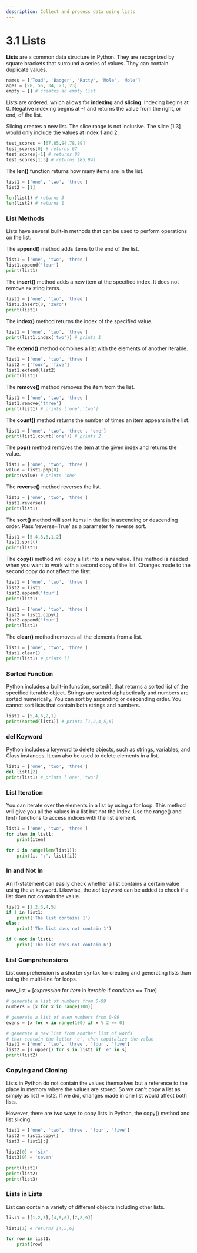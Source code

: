 ```yaml
---
description: Collect and process data using lists
---
```


# 3.1 Lists

**Lists** are a common data structure in Python. They are recognized by square brackets that surround a series of values. They can contain duplicate values.

```python
names = ['Toad', 'Badger', 'Ratty', 'Mole', 'Mole']
ages = [28, 56, 34, 23, 23]
empty = [] # creates an empty list
```

Lists are ordered, which allows for **indexing** and **slicing**. Indexing begins at 0. Negative indexing begins at -1 and returns the value from the right, or end, of the list.

Slicing creates a new list. The slice range is not inclusive. The slice \[1:3] would only include the values at index 1 and 2.

```python
test_scores = [67,85,94,78,89]
test_scores[0] # returns 67
test_scores[-1] # returns 89
test_scores[1:3] # returns [85,94]
```

The **len()** function returns how many items are in the list.

```python
list1 = ['one', 'two', 'three']
list2 = [1]

len(list1) # returns 3
len(list2) # returns 1
```

### List Methods

Lists have several built-in methods that can be used to perform operations on the list.

The **append()** method adds items to the end of the list.

```python
list1 = ['one', 'two', 'three']
list1.append('four')
print(list1)
```

The **insert()** method adds a new item at the specified index. It does not remove existing items.

```python
list1 = ['one', 'two', 'three']
list1.insert(0, 'zero')
print(list1)
```

The **index()** method returns the index of the specified value.

```python
list1 = ['one', 'two', 'three']
print(list1.index('two')) # prints 1
```

The **extend()** method combines a list with the elements of another iterable.

```python
list1 = ['one', 'two', 'three']
list2 = ['four', 'five']
list1.extend(list2)
print(list1)
```

The **remove()** method removes the item from the list.

```python
list1 = ['one', 'two', 'three']
list1.remove('three')
print(list1) # prints ['one','two']
```

The **count()** method returns the number of times an item appears in the list.

```python
list1 = ['one', 'two', 'three', 'one']
print(list1.count('one')) # prints 2
```

The **pop()** method removes the item at the given index and returns the value.

```python
list1 = ['one', 'two', 'three']
value = list1.pop(0)
print(value) # prints 'one'
```

The **reverse()** method reverses the list.

```python
list1 = ['one', 'two', 'three']
list1.reverse()
print(list1)
```

The **sort()** method will sort items in the list in ascending or descending order. Pass 'reverse=True' as a parameter to reverse sort.

```python
list1 = [5,4,3,6,1,2]
list1.sort()
print(list1)
```

The **copy()** method will copy a list into a new value. This method is needed when you want to work with a second copy of the list. Changes made to the second copy do not affect the first.

```python
list1 = ['one', 'two', 'three']
list2 = list1
list2.append('four')
print(list1)

list1 = ['one', 'two', 'three']
list2 = list1.copy()
list2.append('four')
print(list1)
```

The **clear()** method removes all the elements from a list.

```python
list1 = ['one', 'two', 'three']
list1.clear()
print(list1) # prints []
```

### Sorted Function

Python includes a built-in function, sorted(), that returns a sorted list of the specified iterable object. Strings are sorted alphabetically and numbers are sorted numerically. You can sort by ascending or descending order. You cannot sort lists that contain both strings and numbers.

```python
list1 = [5,4,6,2,1]
print(sorted(list1)) # prints [1,2,4,5,6]
```

### del Keyword

Python includes a keyword to delete objects, such as strings, variables, and Class instances. It can also be used to delete elements in a list.

```python
list1 = ['one', 'two', 'three']
del list1[2]
print(list1) # prints ['one','two']
```

### List Iteration

You can iterate over the elements in a list by using a for loop. This method will give you all the values in a list but not the index. Use the range() and len() functions to access indices with the list element.

```python
list1 = ['one', 'two', 'three']
for item in list1:
    print(item)

for i in range(len(list1)):
    print(i, ":", list1[i])
```

### In and Not In

An If-statement can easily check whether a list contains a certain value using the _in_ keyword. Likewise, the _not_ keyword can be added to check if a list does not contain the value.

```python
list1 = [1,2,3,4,5]
if 1 in list1:
    print('The list contains 1')
else:
    print('The list does not contain 1')

if 6 not in list1:
    print('The list does not contain 6')
```

### List Comprehensions

List comprehension is a shorter syntax for creating and generating lists than using the multi-line for loops.&#x20;

new\_list = \[_expression_ for _item_ in _iterable_ if _condition_ == True]

```python
# generate a list of numbers from 0-99
numbers = [x for x in range(100)]

# generate a list of even numbers from 0-99
evens = [x for x in range(100) if x % 2 == 0]

# generate a new list from another list of words
# that contain the letter 'e', then capitalize the value
list1 = ['one', 'two', 'three', 'four', 'five']
list2 = [s.upper() for s in list1 if 'e' in s]
print(list2)
```

### Copying and Cloning

Lists in Python do not contain the values themselves but a reference to the place in memory where the values are stored. So we can't copy a list as simply as list1 = list2. If we did, changes made in one list would affect both lists.

However, there are two ways to copy lists in Python, the copy() method and list slicing.

```python
list1 = ['one', 'two', 'three', 'four', 'five']
list2 = list1.copy()
list3 = list1[:]

list2[0] = 'six'
list3[0] = 'seven'

print(list1)
print(list2)
print(list3)
```

### Lists in Lists

List can contain a variety of different objects including other lists.

```python
list1 = [[1,2,3],[4,5,6],[7,8,9]]

list1[1] # returns [4,5,6]

for row in list1:
    print(row)
```
